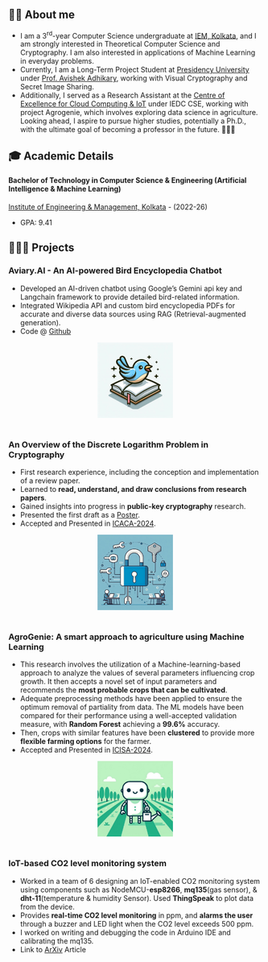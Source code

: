 ## 👨‍🎓 About me
- I am a  3<sup>rd</sup>-year Computer Science undergraduate at [IEM, Kolkata](https://iem.edu.in/), and I am strongly interested in Theoretical Computer Science and Cryptography. I am also interested in applications of Machine Learning in everyday problems. <br>
- Currently, I am a Long-Term Project Student at [Presidency University](https://presiuniv.ac.in/web/) under [Prof. Avishek Adhikary](https://www.presiuniv.ac.in/web/staff.php?staffid=424), working with Visual Cryptography and Secret Image Sharing. <br>
- Additionally, I served as a Research Assistant at the [Centre of Excellence for Cloud Computing & IoT](https://iemc2iot.wixsite.com/home) under IEDC CSE, working with project Agrogenie, which involves exploring data science in agriculture. <br>
Looking ahead, I aspire to pursue higher studies, potentially a Ph.D., with the ultimate goal of becoming a professor in the future. 👨🏼‍🏫

## 🎓 Academic Details

#### Bachelor of Technology in Computer Science & Engineering (Artificial Intelligence & Machine Learning) 
[Institute of Engineering & Management, Kolkata](https://iem.edu.in/) - (2022-26)
  - GPA: 9.41
 
## 👨🏻‍🔬 Projects

### Aviary.AI - An AI-powered Bird Encyclopedia Chatbot
- Developed an AI-driven chatbot using Google’s Gemini api key and Langchain framework to provide detailed bird-related information.
- Integrated Wikipedia API and custom bird encyclopedia PDFs for accurate and diverse data sources using RAG (Retrieval-augmented generation).
- Code @ [Github](https://github.com/Abhiroop2004/Aviary.AI.git)
<div style="text-align: center;">
<img src="assets/birdenc.jpg" width="150" height="150">
</div>
<br>

### An Overview of the Discrete Logarithm Problem in Cryptography
- First research experience, including the conception and implementation of a review paper.
- Learned to **read, understand, and draw conclusions from research papers**.
- Gained insights into progress in **public-key cryptography** research.
- Presented the first draft as a [Poster](https://www.researchgate.net/publication/375287849_The_Discrete_Logarithm_Problem).
- Accepted and Presented in [ICACA-2024](https://csikolkata.org/ICACA2024/). <br>
<div style="text-align: center;">
<img src="assets/cryptoart.jfif" width="150" height="150">
</div>
<br>

### AgroGenie: A smart approach to agriculture using Machine Learning
- This research involves the utilization of a Machine-learning-based approach to analyze the values of several parameters influencing crop growth. It then accepts a novel set of input parameters and recommends the **most probable crops that can be cultivated**. 
- Adequate preprocessing methods have been applied to ensure the optimum removal of partiality from data. The ML models have been compared for their performance using a well-accepted validation measure, with **Random Forest** achieving a **99.6%** accuracy. 
- Then, crops with similar features have been **clustered** to provide more **flexible farming options** for the farmer. <br>
- Accepted and Presented in [ICISA-2024](https://sites.google.com/view/icisa2024). <br>
<div style="text-align: center;">
<img src="assets/agrogenieart.jfif" width="150" height="150">
</div>
<br>

### IoT-based CO2 level monitoring system
- Worked in a team of 6 designing an IoT-enabled CO2 monitoring system using components such as NodeMCU-**esp8266**, **mq135**(gas sensor), & **dht-11**(temperature & humidity Sensor). Used **ThingSpeak** to plot data from the device.
- Provides **real-time CO2 level monitoring** in ppm, and **alarms the user** through a buzzer and LED light when the CO2 level exceeds 500 ppm.
- I worked on writing and debugging the code in Arduino IDE and calibrating the mq135.
- Link to [ArXiv](https://arxiv.org/abs/2308.03780) Article
